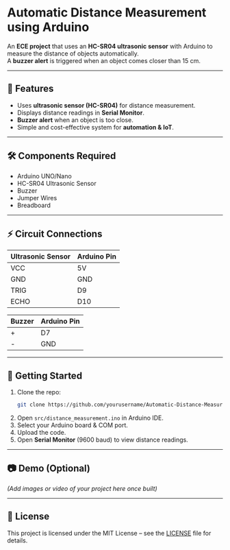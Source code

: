 # Automatic Distance Measurement using Arduino

An **ECE project** that uses an **HC-SR04 ultrasonic sensor** with Arduino to measure the distance of objects automatically.  
A **buzzer alert** is triggered when an object comes closer than 15 cm.

---

## 📌 Features
- Uses **ultrasonic sensor (HC-SR04)** for distance measurement.  
- Displays distance readings in **Serial Monitor**.  
- **Buzzer alert** when an object is too close.  
- Simple and cost-effective system for **automation & IoT**.  

---

## 🛠️ Components Required
- Arduino UNO/Nano  
- HC-SR04 Ultrasonic Sensor  
- Buzzer  
- Jumper Wires  
- Breadboard  

---

## ⚡ Circuit Connections
| Ultrasonic Sensor | Arduino Pin |
|-------------------|-------------|
| VCC               | 5V          |
| GND               | GND         |
| TRIG              | D9          |
| ECHO              | D10         |

| Buzzer | Arduino Pin |
|--------|-------------|
| +      | D7          |
| -      | GND         |

---

## 🚀 Getting Started
1. Clone the repo:
   ```bash
   git clone https://github.com/yourusername/Automatic-Distance-Measurement.git
   ```
2. Open `src/distance_measurement.ino` in Arduino IDE.  
3. Select your Arduino board & COM port.  
4. Upload the code.  
5. Open **Serial Monitor** (9600 baud) to view distance readings.  

---

## 📷 Demo (Optional)
*(Add images or video of your project here once built)*

---

## 📄 License
This project is licensed under the MIT License – see the [LICENSE](LICENSE) file for details.
